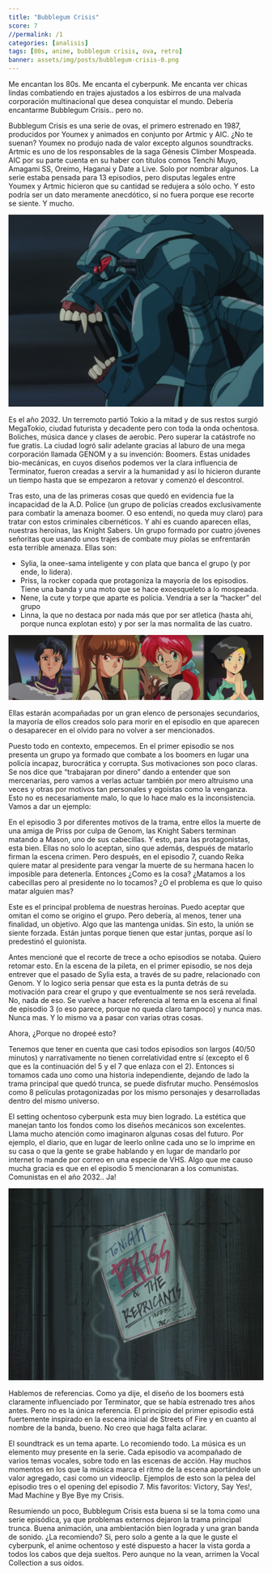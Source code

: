 ```yaml
---
title: "Bubblegum Crisis"
score: 7
//permalink: /1
categories: [analisis]
tags: [80s, anime, bubblegum crisis, ova, retro]
banner: assets/img/posts/bubblegum-crisis-0.png
---
```


Me encantan los 80s. Me encanta el cyberpunk. Me encanta ver chicas lindas combatiendo en trajes ajustados a los esbirros de una malvada corporación multinacional que desea conquistar el mundo. Debería encantarme Bubblegum Crisis.. pero no.

Bubblegum Crisis es una serie de ovas, el primero estrenado en 1987, producidos por Youmex y animados en conjunto por Artmic y AIC. ¿No te suenan? Youmex no produjo nada de valor excepto algunos soundtracks. Artmic es uno de los responsables de la saga Génesis Climber Mospeada. AIC por su parte cuenta en su haber con títulos comos Tenchi Muyo, Amagami SS, Oreimo, Haganai y Date a Live. Solo por nombrar algunos. La serie estaba pensada para 13 episodios, pero disputas legales entre Youmex y Artmic hicieron que su cantidad se redujera a sólo ocho. Y esto podría ser un dato meramente anecdótico, si no fuera porque ese recorte se siente. Y mucho.

![](/assets/img/posts/bubblegum-crisis-1.png)

Es el año 2032. Un terremoto partió Tokio a la mitad y de sus restos surgió MegaTokio, ciudad futurista y decadente pero con toda la onda ochentosa. Boliches, música dance y clases de aerobic. Pero superar la catástrofe no fue gratis. La ciudad logró salir adelante gracias al laburo de una mega corporación llamada GENOM y a su invención: Boomers. Estas unidades bio-mecánicas, en cuyos diseños podemos ver la clara influencia de Terminator, fueron creadas a servir a la humanidad y así lo hicieron durante un tiempo hasta que se empezaron a retovar y comenzó el descontrol.

Tras esto, una de las primeras cosas que quedó en evidencia fue la incapacidad de la A.D. Police (un grupo de policías creados exclusivamente para combatir la amenaza boomer. O eso entendi, no queda muy claro) para tratar con estos criminales cibernéticos. Y ahí es cuando aparecen ellas, nuestras heroínas, las Knight Sabers. Un grupo formado por cuatro jóvenes señoritas que usando unos trajes de combate muy piolas se enfrentarán esta terrible amenaza. Ellas son:

- Sylia, la onee-sama inteligente y con plata que banca el grupo (y por ende, lo lidera).
- Priss, la rocker copada que protagoniza la mayoría de los episodios. Tiene una banda y una moto que se hace exoesqueleto a lo mospeada.
- Nene, la cute y torpe que aparte es policia. Vendria a ser la “hacker” del grupo
- Linna, la que no destaca por nada más que por ser atletica (hasta ahi, porque nunca explotan esto) y por ser la mas normalita de las cuatro.

![](/assets/img/posts/bubblegum-crisis-2.png)

Ellas estarán acompañadas por un gran elenco de personajes secundarios, la mayoría de ellos creados solo para morir en el episodio en que aparecen o desaparecer en el olvido para no volver a ser mencionados.

Puesto todo en contexto, empecemos. En el primer episodio se nos presenta un grupo ya formado que combate a los boomers en lugar una policía incapaz, burocrática y corrupta. Sus motivaciones son poco claras. Se nos dice que “trabajaran por dinero” dando a entender que son mercenarias, pero vamos a verlas actuar también por mero altruismo una veces y otras por motivos tan personales y egoístas como la venganza. Esto no es necesariamente malo, lo que lo hace malo es la inconsistencia. Vamos a dar un ejemplo:

En el episodio 3 por diferentes motivos de la trama, entre ellos la muerte de una amiga de Priss por culpa de Genom, las Knight Sabers terminan matando a Mason, uno de sus cabecillas. Y esto, para las protagonistas, esta bien. Ellas no solo lo aceptan, sino que además, después de matarlo firman la escena crimen. Pero después, en el episodio 7, cuando Reika quiere matar al presidente para vengar la muerte de su hermana hacen lo imposible para detenerla. Entonces ¿Como es la cosa? ¿Matamos a los cabecillas pero al presidente no lo tocamos? ¿O el problema es que lo quiso matar alguien mas?

Este es el principal problema de nuestras heroínas. Puedo aceptar que omitan el como se origino el grupo. Pero debería, al menos, tener una finalidad, un objetivo. Algo que las mantenga unidas. Sin esto, la unión se siente forzada. Están juntas porque tienen que estar juntas, porque así lo predestinó el guionista.

Antes mencioné que el recorte de trece a ocho episodios se notaba. Quiero retomar esto. En la escena de la pileta, en el primer episodio, se nos deja entrever que el pasado de Sylia esta, a través de su padre, relacionado con Genom. Y lo logico seria pensar que esta es la punta detrás de su motivación para crear el grupo y que eventualmente se nos será revelada. No, nada de eso. Se vuelve a hacer referencia al tema en la escena al final de episodio 3 (o eso parece, porque no queda claro tampoco) y nunca mas. Nunca mas. Y lo mismo va a pasar con varias otras cosas.

Ahora, ¿Porque no dropeé esto?

Tenemos que tener en cuenta que casi todos episodios son largos (40/50 minutos) y narrativamente no tienen correlatividad entre sí (excepto el 6 que es la continuación del 5 y el 7 que enlaza con el 2). Entonces si tomamos cada uno como una historia independiente, dejando de lado la trama principal que quedó trunca, se puede disfrutar mucho. Pensémoslos como 8 películas protagonizadas por los mismo personajes y desarrolladas dentro del mismo universo.

El setting ochentoso cyberpunk esta muy bien logrado. La estética que manejan tanto los fondos como los diseños mecánicos son excelentes. Llama mucho atención como imaginaron algunas cosas del futuro. Por ejemplo, el diario, que en lugar de leerlo online cada uno se lo imprime en su casa o que la gente se grabe hablando y en lugar de mandarlo por internet lo mande por correo en una especie de VHS. Algo que me causo mucha gracia es que en el episodio 5 mencionaran a los comunistas. Comunistas en el año 2032.. Ja!

![](/assets/img/posts/bubblegum-crisis-3.png)

Hablemos de referencias. Como ya dije, el diseño de los boomers está claramente influenciado por Terminator, que se había estrenado tres años antes. Pero no es la única referencia. El principio del primer episodio está fuertemente inspirado en la escena inicial de Streets of Fire y en cuanto al nombre de la banda, bueno. No creo que haga falta aclarar.

El soundtrack es un tema aparte. Lo recomiendo todo. La música es un elemento muy presente en la serie. Cada episodio va acompañado de varios temas vocales, sobre todo en las escenas de acción. Hay muchos momentos en los que la música marca el ritmo de la escena aportándole un valor agregado, casi como un videoclip. Ejemplos de esto son la pelea del episodio tres o el opening del episodio 7. Mis favoritos: Victory, Say Yes!, Mad Machine y Bye Bye my Crisis.

Resumiendo un poco, Bubblegum Crisis esta buena si se la toma como una serie episódica, ya que problemas externos dejaron la trama principal trunca. Buena animación, una ambientación bien lograda y una gran banda de sonido. ¿La recomiendo? Si, pero solo a gente a la que le guste el cyberpunk, el anime ochentoso y esté dispuesto a hacer la vista gorda a todos los cabos que deja sueltos. Pero aunque no la vean, arrimen la Vocal Collection a sus oídos.
